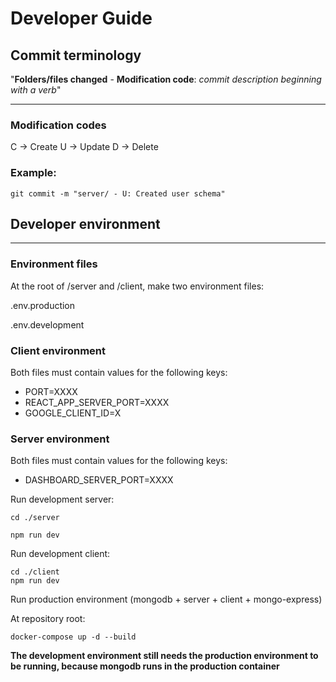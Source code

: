 # Developer Guide


## Commit terminology

"**Folders/files changed** - **Modification code**: *commit description beginning  with a verb*"

---

### Modification codes
C -> Create
U -> Update
D -> Delete

### Example:
```
git commit -m "server/ - U: Created user schema"
```

## Developer environment
---


### Environment files

At the root of /server and /client, make two environment files:

.env.production

.env.development

### Client environment

Both files must contain values for the following keys:

<ul>
    <li>PORT=XXXX</li>
    <li>REACT_APP_SERVER_PORT=XXXX</li>
    <li>GOOGLE_CLIENT_ID=X</li>

</ul>

### Server environment

Both files must contain values for the following keys:

<ul>
    <li>DASHBOARD_SERVER_PORT=XXXX</li>
</ul>

Run development server:
```
cd ./server

npm run dev
```

Run development client:

```
cd ./client
npm run dev
```

Run production environment (mongodb + server + client + mongo-express)

At repository root:
```
docker-compose up -d --build
```

**The development environment still needs the production environment to be running, because mongodb runs in the production container**
